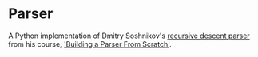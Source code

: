 # Parser

A Python implementation of Dmitry Soshnikov's [recursive descent parser](https://github.com/DmitrySoshnikov/letter-rdp-source) from his course, ['Building a Parser From Scratch'](http://dmitrysoshnikov.com/courses/parser-from-scratch/).

